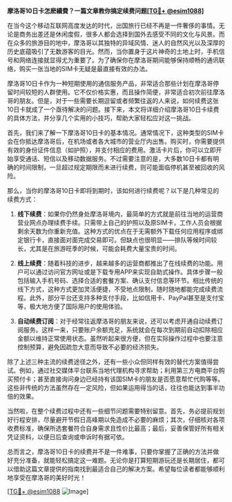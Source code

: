 **摩洛哥10日卡怎麽續費？一篇文章教你搞定续费问题[[TG💪+ @esim1088](https://t.me/s/esim1088)]**

在当今这个移动互联网高度发达的时代，出国旅行已经不再是一件奢侈的事情。无论是商务出差还是休闲度假，很多人都会选择到国外去感受不同的文化与风景。而在众多的旅游目的地中，摩洛哥以其独特的异域风情、迷人的自然风光以及深厚的历史底蕴吸引了无数游客的目光。然而，当你置身于这片神奇的土地上时，手机信号和网络连接就显得尤为重要了。为了确保你在摩洛哥期间能够保持顺畅的通讯联络，购买一张当地的SIM卡无疑是最直接有效的办法。

摩洛哥10日卡作为一种短期使用的通信服务产品，非常适合那些计划在摩洛哥停留时间较短的人群使用。它不仅价格实惠，而且操作简便，非常适合初次前往摩洛哥的朋友。但是，对于一些需要长期逗留或者频繁往返的人来说，如何续费这张10日卡就成了一个亟待解决的问题。接下来，本文将详细介绍摩洛哥10日卡续费的具体方法，并分享几个实用的小技巧，帮助大家轻松应对这一挑战。

首先，我们来了解一下摩洛哥10日卡的基本情况。通常情况下，这种类型的SIM卡会在你抵达摩洛哥后，在机场或者各大城市的营业厅内出售。购买时，你需要提供有效的身份证件信息（如护照），并支付相应的费用。激活卡片后，你可以立即开始享受通话、短信以及移动数据服务。不过需要注意的是，大多数10日卡都有明确的时间限制，一旦超过规定期限而未进行续费，则可能面临停机甚至被回收的风险。

那么，当你的摩洛哥10日卡即将到期时，该如何进行续费呢？以下是几种常见的续费方式：

1. **线下续费**：如果你仍然身处摩洛哥境内，最简单的方式就是前往当地的运营商营业网点办理续费手续。只需带上自己的护照以及原SIM卡，工作人员会根据剩余天数为你重新充值。这种方式的优点在于无需额外下载任何应用程序或绑定银行卡，直接面对面完成交易即可。但缺点也很明显——排队等候时间较长，尤其是在旅游旺季的时候，可能会耗费大量宝贵的时间。

2. **线上续费**：随着科技的进步，越来越多的运营商都推出了在线续费的功能。用户可以通过访问官方网址或是下载专用APP来实现自助式操作。具体步骤一般包括输入手机号码、选择合适的套餐方案、确认支付信息等环节。相比传统的线下方式，这种方式更加灵活便捷，不受地点限制，随时随地都能完成续费流程。此外，部分平台还支持多种支付手段，比如信用卡、PayPal甚至是支付宝等，极大地方便了国际用户的使用体验。

3. **自动续费订阅**：对于经常往返摩洛哥的朋友来说，还可以考虑开通自动续费订阅服务。这样一来，只要账户余额充足，系统就会在每次到期前自动扣除相应金额以维持正常使用状态。虽然听起来很方便，但在实际操作过程中也要注意控制预算，避免因疏忽大意而导致不必要的经济损失。

除了上述三种主流的续费途径之外，还有一些小众但同样有效的替代方案值得尝试。例如，通过社交媒体平台联系当地代理机构寻求帮助；利用第三方电商平台购买预付卡；甚至直接询问身边已经持有该国SIM卡的朋友是否愿意帮忙代购等等。这些非传统的方法虽然存在一定风险，但如果运用得当的话，往往也能达到事半功倍的效果。

当然啦，在整个续费过程中还有一些细节问题需要特别留意。首先，务必提前规划好行程安排，尽量避开节假日高峰期以免造成不必要的麻烦；其次，仔细核对各项收费标准，确保所选套餐符合自身需求且性价比最高；最后，妥善保管好所有相关凭证资料，以便日后查询或申诉时有据可依。

总而言之，摩洛哥10日卡的续费并不是一件难事，只要你掌握了正确的方法并做好充分准备，就能轻松搞定这一难题。无论你是打算短期游玩还是长期居住，都可以借助这篇文章提供的指南找到最适合自己的解决方案。希望每位读者都能够顺利地享受在摩洛哥的美好时光！

[[TG💪+ @esim1088](https://t.me/s/esim1088) ![Image](https://i.postimg.cc/4NQfJmqS/Snipaste-2025-05-13-00-14-12.png)]
